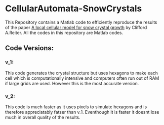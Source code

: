 # CellularAutomata-SnowCrystals
This Repository contains a Matlab code to efficiently reproduce the results of the paper [A local cellular model for snow crystal growth](https://www.sciencedirect.com/science/article/pii/S0960077904003741) by Clifford A.Reiter.
All the codes in this repository are Matlab codes.

## Code Versions:
### v_1:
This code generates the crystal structure but uses hexagons to make each cell which is computationally intensive and computers often run out of RAM if large grids are used. However this is the most accurate version.

### v_2:
This code is much faster as it uses pixels to simulate hexagons and is therefore appreciatably fatser than v_1. Eventhough it is faster it doesnt lose much in overall quality of the results.
